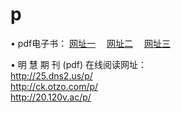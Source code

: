 # p
&#8226; pdf电子书：
<a href="http://25.dns2.us/p/" target="_blank">网址一</a>
　<a href="http://ck.otzo.com/p/" target="_blank">网址二</a>
　<a href="http://20.120v.ac/p/" target="_blank">网址三</a><br />

&#8226; 明 慧 期 刊 (pdf) 在线阅读网址：<br />
  <a href="http://25.dns2.us/p/" target="_blank">http://25.dns2.us/p/</a><br />
  <a href="http://ck.otzo.com/p/" target="_blank">http://ck.otzo.com/p/</a><br />
  <a href="http://20.120v.ac/p/" target="_blank">http://20.120v.ac/p/</a><br />

